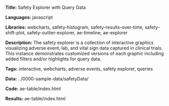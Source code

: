 **Title:** Safety Explorer with Query Data

**Languages:** javascript

**Libraries:** webcharts, safety-histogram, safety-results-over-time, safety-shift-plot, safety-outlier-explorer, ae-timeline, ae-explorer

**Description:** The safety explorer is a collection of interactive graphics visualizing adverse event, lab, and vital sign data captured in clinical trials.  This instance demonstrates customized versions of each graphic including added filters and/or highlights for query data.

**Tags:** interactive, webcharts, adverse events, safety explorer, queries

**Data:** ../0000-sample-data/safetyData/

**Code:** ae-table/index.html

**Results:** ae-table/index.html

[comment]: <> (---END OF HEADER---)
